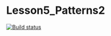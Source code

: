 # Lesson5_Patterns2
[![Build status](https://ci.appveyor.com/api/projects/status/b1313mngentuxl7w?svg=true)](https://ci.appveyor.com/project/ElenaMughi/lesson5-patterns2)
